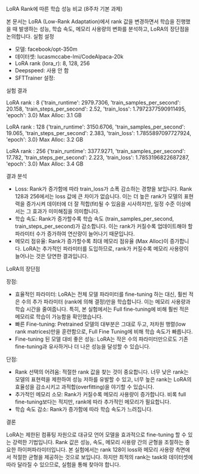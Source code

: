 LoRA Rank에 따른 학습 성능 비교 (8주차 기본 과제)

본 문서는 LoRA (Low-Rank Adaptation)에서 rank 값을 변경하면서 학습을 진행했을 때 발생하는 성능, 학습 속도, 메모리 사용량의 변화를 분석하고, LoRA의 장단점을 논의합니다.
실험 설정
* 모델: facebook/opt-350m
* 데이터셋: lucasmccabe-lmi/CodeAlpaca-20k
* LoRA rank (lora_r): 8, 128, 256
* Deepspeed: 사용 안 함
* SFTTrainer 설정:

실험 결과

LoRA rank : 8
{'train_runtime': 2979.7306, 'train_samples_per_second': 20.158, 'train_steps_per_second': 2.52, 'train_loss': 1.7972377590911495, 'epoch': 3.0}
Max Alloc: 3.1 GB


LoRA rank : 128
{'train_runtime': 3150.6706, 'train_samples_per_second': 19.065, 'train_steps_per_second': 2.383, 'train_loss': 1.7855897097727924, 'epoch': 3.0}
Max Alloc: 3.2 GB

LoRA rank : 256
{'train_runtime': 3377.9271, 'train_samples_per_second': 17.782, 'train_steps_per_second': 2.223, 'train_loss': 1.7853196822687287, 'epoch': 3.0}
Max Alloc: 3.4 GB


결과 분석
* Loss: Rank가 증가함에 따라 train_loss가 소폭 감소하는 경향을 보입니다. Rank 128과 256에서는 loss 값에 큰 차이가 없습니다. 이는 더 높은 rank가 모델의 표현력을 증가시켜 데이터에 더 잘 적합(fit)될 수 있음을 시사하지만, 일정 수준 이상에서는 그 효과가 미미해짐을 의미합니다.
* 학습 속도: Rank가 증가할수록 학습 속도 (train_samples_per_second, train_steps_per_second)가 감소합니다. 이는 rank가 커질수록 업데이트해야 할 파라미터 수가 증가하여 연산량이 늘어나기 때문입니다.
* 메모리 점유율: Rank가 증가할수록 최대 메모리 점유율 (Max Alloc)이 증가합니다. LoRA는 추가적인 파라미터를 도입하므로, rank가 커질수록 메모리 사용량이 늘어나는 것은 당연한 결과입니다.
  
LoRA의 장단점

장점:
* 효율적인 파라미터: LoRA는 전체 모델 파라미터를 fine-tuning 하는 대신, 훨씬 적은 수의 추가 파라미터 (rank에 의해 결정)만을 학습합니다. 이는 메모리 사용량과 학습 시간을 줄여줍니다. 특히, 본 실험에서는 Full fine-tuning에 비해 훨씬 적은 메모리로 학습이 가능함을 확인했습니다.
* 빠른 Fine-tuning: Pretrained 모델의 대부분은 그대로 두고, 저차원 행렬(low rank matrices)만을 훈련함으로, Full Fine Tuning에 비해 학습 속도가 빠릅니다.
* Fine-tuning 된 모델 대비 좋은 성능: LoRA는 작은 수의 파라미터만으로도 기존 fine-tuning과 유사하거나 더 나은 성능을 달성할 수 있습니다.

단점:
* Rank 선택의 어려움: 적절한 rank 값을 찾는 것이 중요합니다. 너무 낮은 rank는 모델의 표현력을 제한하여 성능 저하를 유발할 수 있고, 너무 높은 rank는 LoRA의 효율성을 감소시키고 과적합(overfitting)을 야기할 수 있습니다.
* 추가적인 메모리 소모: Rank가 커질수록 메모리 사용량이 증가합니다. 비록 full fine-tuning보다는 적지만, rank에 따라 추가적인 메모리가 필요합니다.
* 학습 속도 감소: Rank가 증가함에 따라 학습 속도가 느려집니다.

결론

LoRA는 제한된 컴퓨팅 자원으로 대규모 언어 모델을 효과적으로 fine-tuning 할 수 있는 강력한 기법입니다. Rank 값은 성능, 속도, 메모리 사용량 간의 균형을 조절하는 중요한 하이퍼파라미터입니다. 본 실험에서는 rank 128이 loss와 메모리 사용량 측면에서 적절한 균형을 제공하는 것으로 보입니다. 하지만 최적의 rank는 task와 데이터셋에 따라 달라질 수 있으므로, 실험을 통해 찾아야 합니다.

